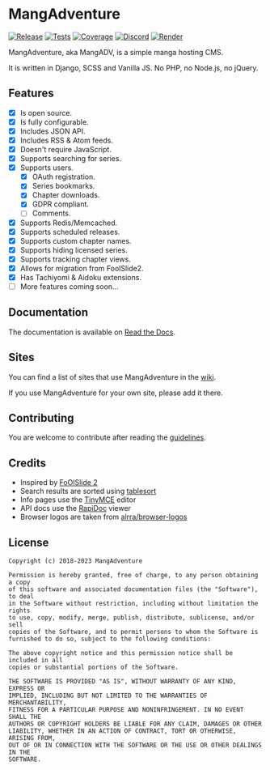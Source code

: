 # MangAdventure

[![Release](https://img.shields.io/github/release/mangadventure/MangAdventure.svg?include_prereleases&label=Release&logo=github)](https://github.com/mangadventure/MangAdventure/releases)
[![Tests](https://img.shields.io/github/actions/workflow/status/mangadventure/MangAdventure/tests.yml?branch=master&label=Tests&logo=github-actions&logoColor=white)](https://github.com/mangadventure/MangAdventure/actions?query=workflow%3ATests)
[![Coverage](https://img.shields.io/coveralls/github/mangadventure/MangAdventure?label=Coverage&logo=coveralls)](https://coveralls.io/github/mangadventure/MangAdventure)
[![Discord](https://img.shields.io/discord/678589874475106312?color=7289DA&label=Discord&logo=discord)](https://discord.gg/GsJyhSz)
[![Render](https://img.shields.io/badge/Render-deploy-4F65F1?logo=render)](https://render.com/deploy)

MangAdventure, aka MangADV, is a simple manga hosting CMS.

It is written in Django, SCSS and Vanilla JS. No PHP, no Node.js, no jQuery.

## Features

* [x] Is open source.
* [x] Is fully configurable.
* [x] Includes JSON API.
* [x] Includes RSS & Atom feeds.
* [x] Doesn't require JavaScript.
* [x] Supports searching for series.
* [x] Supports users.
  * [x] OAuth registration.
  * [x] Series bookmarks.
  * [x] Chapter downloads.
  * [x] GDPR compliant.
  * [ ] Comments.
* [x] Supports Redis/Memcached.
* [x] Supports scheduled releases.
* [x] Supports custom chapter names.
* [x] Supports hiding licensed series.
* [x] Supports tracking chapter views.
* [x] Allows for migration from FoolSlide2.
* [x] Has Tachiyomi & Aidoku extensions.
* [ ] More features coming soon...

## Documentation

The documentation is available on [Read the Docs][rtfd].

[rtfd]: https://mangadventure.rtfd.io

## Sites

You can find a list of sites that use MangAdventure in the [wiki][].

If you use MangAdventure for your own site, please add it there.

[wiki]: https://github.com/mangadventure/MangAdventure/wiki

## Contributing

You are welcome to contribute after reading the [guidelines](.github/CONTRIBUTING.md).

## Credits

* Inspired by [FoOlSlide 2](https://github.com/chocolatkey/FoOlSlide2)
* Search results are sorted using [tablesort](https://tristen.ca/tablesort/demo/)
* Info pages use the [TinyMCE](https://www.tiny.cloud/docs-4x/) editor
* API docs use the [RapiDoc](https://mrin9.github.io/RapiDoc/) viewer
* Browser logos are taken from [alrra/browser-logos](https://github.com/alrra/browser-logos)

## License

    Copyright (c) 2018-2023 MangAdventure

    Permission is hereby granted, free of charge, to any person obtaining a copy
    of this software and associated documentation files (the "Software"), to deal
    in the Software without restriction, including without limitation the rights
    to use, copy, modify, merge, publish, distribute, sublicense, and/or sell
    copies of the Software, and to permit persons to whom the Software is
    furnished to do so, subject to the following conditions:

    The above copyright notice and this permission notice shall be included in all
    copies or substantial portions of the Software.

    THE SOFTWARE IS PROVIDED "AS IS", WITHOUT WARRANTY OF ANY KIND, EXPRESS OR
    IMPLIED, INCLUDING BUT NOT LIMITED TO THE WARRANTIES OF MERCHANTABILITY,
    FITNESS FOR A PARTICULAR PURPOSE AND NONINFRINGEMENT. IN NO EVENT SHALL THE
    AUTHORS OR COPYRIGHT HOLDERS BE LIABLE FOR ANY CLAIM, DAMAGES OR OTHER
    LIABILITY, WHETHER IN AN ACTION OF CONTRACT, TORT OR OTHERWISE, ARISING FROM,
    OUT OF OR IN CONNECTION WITH THE SOFTWARE OR THE USE OR OTHER DEALINGS IN THE
    SOFTWARE.
